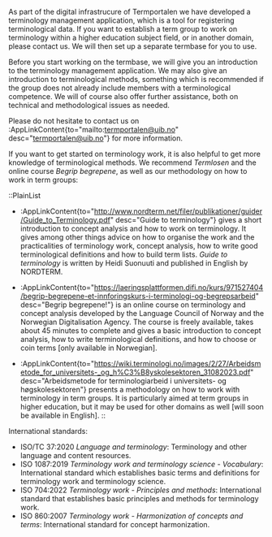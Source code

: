 As part of the digital infrastrucure of Termportalen we have developed
a terminology management application, which is a tool for registering
terminological data. If you want to establish a term group to work on
terminology within a higher education subject field, or in another
domain, please contact us. We will then set up a separate termbase for
you to use.

Before you start working on the termbase, we will give you an
introduction to the terminology management application. We may also
give an introduction to terminological methods, something which is
recommended if the group does not already include members with a
terminological competence. We will of course also offer further
assistance, both on technical and methodological issues as needed.

Please do not hesitate to contact us on :AppLinkContent{to="mailto:termportalen@uib.no"
desc="termportalen@uib.no"} for more information.

If you want to get started on terminology work, it is also helpful to
get more knowledge of terminological methods. We recommend
*Termlosen* and the online course *Begrip begrepene*, as
well as our methodology on how to work in term groups:

::PlainList
- :AppLinkContent{to="http://www.nordterm.net/filer/publikationer/guider/Guide_to_Terminology.pdf"
desc="Guide to terminology"} gives a short introduction to concept
analysis and how to work on terminology. It gives among other things
advice on how to organise the work and the practicalities of
terminology work, concept analysis, how to write good terminological
definitions and how to build term lists. *Guide to terminology* is
written by Heidi Suonuuti and published in English by NORDTERM.

- :AppLinkContent{to="https://laeringsplattformen.difi.no/kurs/971527404/begrip-begrepene-et-innforingskurs-i-terminologi-og-begrepsarbeid"
desc="Begrip begrepene!"} is an online course on terminology and
concept analysis developed by the Language Council of Norway and the
Norwegian Digitalisation Agency. The course is freely available, takes
about 45 minutes to complete and gives a basic introduction to concept
analysis, how to write terminological definitions, and how to choose
or coin terms [only available in Norwegian].

- :AppLinkContent{to="https://wiki.terminologi.no/images/2/27/Arbeidsmetode_for_universitets-_og_h%C3%B8yskolesektoren_31082023.pdf"
desc="Arbeidsmetode for terminologiarbeid i universitets- og høgskolesektoren"} presents a methodology on how to work with
terminology in term groups. It is particularly aimed at term groups in
higher education, but it may be used for other domains as well [will
soon be available in English].
::

International standards:
- ISO/TC 37:2020 *Language and terminology*: Terminology and other language and content resources.
- ISO 1087:2019 *Terminology work and terminology science - Vocabulary*: International standard which establishes basic terms and definitions for terminology work and terminology science.
- ISO 704:2022 *Terminology work - Principles and methods*: International standard that establishes basic principles and methods for terminology work.
- ISO 860:2007 *Terminology work - Harmonization of concepts and terms*: International standard for concept harmonization.

